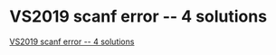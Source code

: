 # VS2019 scanf error -- 4 solutions
[VS2019 scanf error -- 4 solutions](https://aiwithcloud.com/2022/09/15/vs2019_scanf_error____4_solutions/)
